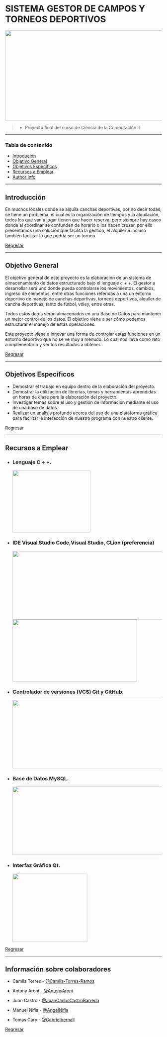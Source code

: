 # SISTEMA GESTOR DE CAMPOS Y TORNEOS DEPORTIVOS

 
 <p align="center">
  <img src="https://user-images.githubusercontent.com/82418212/173455248-261febac-fbb2-4510-96a0-c41af5be639d.jpg" width="550" height="290">
</p>

> - Proyecto final del curso de Ciencia de la Computación II

---

### Tabla de contenido

- [Introdución](#introducción)
- [Objetivo General](#objetivo-general)
- [Objetivos Específicos](#objetivos-específicos)
- [Recursos a Emplear](#recursos-a-emplear)
- [Author Info](#author-info)

---

## Introducción

En muchos locales donde se alquila canchas deportivas, por no decir todas, se tiene un problema, el cual es la organización de tiempos y la alquilación, todos los que van a jugar tienen que hacer reserva, pero siempre hay casos donde al coordinar se confunden de horario o los hacen cruzar, por ello presentamos una solución que facilita la gestión, el alquiler e incluso también facilitar lo que podría ser un torneo



[Regresar](#sistema-gestor-de-campos-y-torneos-deportivos)

---

## Objetivo General

El objetivo general de este proyecto es la elaboración de un sistema de almacenamiento de datos estructurado bajo el lenguaje c + +. El gestor a desarrollar será uno donde pueda controlarse los movimientos, cambios, ingreso de elementos, entre otras funciones referidas a una un entorno deportivo de manejo de canchas deportivas, torneos deportivos, alquiler de cancha deportivas, tanto de fútbol, vóley, entre otras.

Todos estos datos serán almacenados en una Base de Datos para mantener un mejor control de los datos. El objetivo viene a ser cómo podemos estructurar el manejo de estas operaciones.

Este proyecto viene a innovar una forma de controlar estas funciones en un entorno deportivo que no se ve muy a menudo. Lo cual nos lleva como reto a implementarlo y ver los resultados a obtener.

[Regresar](#sistema-gestor-de-campos-y-torneos-deportivos)

---

## Objetivos Específicos

- Demostrar el trabajo en equipo dentro de la elaboración del proyecto.
- Demostrar la utilización de librerías, temas y herramientas aprendidas en horas de clase para la elaboración del proyecto.
- Investigar temas sobre el uso y gestión de información mediante el uso de una base de datos.
- Realizar un análisis profundo acerca del uso de una plataforma gráfica para facilitar la interacción de nuestro programa con nuestro cliente.



[Regresar](#sistema-gestor-de-campos-y-torneos-deportivos)

---

## Recursos a Emplear

- ### Lenguaje C + +.
   <img src="https://user-images.githubusercontent.com/82418212/173457474-a89d88b4-761c-413a-a30e-be3de50de8aa.png" width="250" height="200">
   
   
- ### IDE Visual Studio Code,Visual Studio, CLion (preferencia)
	<img src="https://user-images.githubusercontent.com/82418212/173453761-51a342f8-92a4-4115-8c9d-0dd63ea27381.png" width="500" height="220">
	<img src="https://user-images.githubusercontent.com/82418212/173454119-bb9ebc01-6f63-48e5-8ee9-b504e7758905.png" width="400" height="200">

- ### Controlador de versiones (VCS) Git y GitHub.
	<img src="https://user-images.githubusercontent.com/82418212/173454409-86c558b0-6b83-490e-b917-639d3503dc8e.jpeg" width="500" height="220">
	 
- ### Base de Datos MySQL.
	<img src="https://user-images.githubusercontent.com/82418212/173454616-26be5d75-a2de-49e3-befb-76093104a1f1.png" width="500" height="220">
- ### Interfaz Gráfica Qt.
	<img src="https://user-images.githubusercontent.com/82418212/173457804-1eca5a49-c56c-40f4-aeab-39fc374fc545.png" width="240" height="220">

[Regresar](#sistema-gestor-de-campos-y-torneos-deportivos)

---


## Información sobre colaboradores

- Camila Torres - [@Camila-Torres-Ramos](https://github.com/Camila-Torres-Ramos)

- Antony Aroni - [@AntonyAroni](https://github.com/AntonyAroni)

- Juan Castro - [@JuanCarlosCastroBarreda](https://github.com/JuanCarlosCastroBarreda)

- Manuel Nifla - [@AngelNifla](https://github.com/AngelNifla)

- Tomas Cary - [@Gabrielbernall](https://user-images.githubusercontent.com/82418212/173454796-fcc7ddae-78f5-4312-9538-3d5a80bd264f.png)


[Regresar](#sistema-gestor-de-campos-y-torneos-deportivo)
